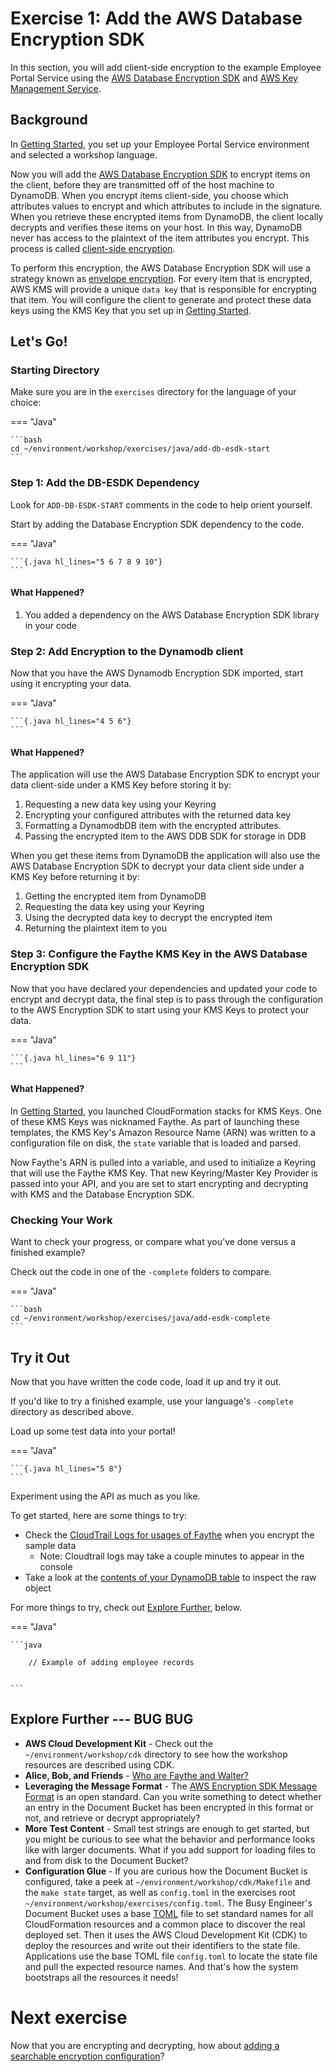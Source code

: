 # Exercise 1: Add the AWS Database Encryption SDK

In this section, you will add client-side encryption
to the example Employee Portal Service
using the [AWS Database Encryption SDK](TODO)
and [AWS Key Management Service](TODO).

## Background

In [Getting Started](./getting-started.md),
you set up your Employee Portal Service environment
and selected a workshop language. 

Now you will add the [AWS Database Encryption SDK](#TODO)
to encrypt items on the client,
before they are transmitted off of the host machine to DynamoDB.
When you encrypt items client-side, you choose which attributes
values to encrypt and which attributes to include in the signature.
When you retrieve these encrypted items from DynamoDB,
the client locally decrypts and verifies these items on your host.
In this way, DynamoDB never has access to the plaintext
of the item attributes you encrypt.
This process is called [client-side encryption](TODO).

To perform this encryption, the AWS Database Encryption SDK
will use a strategy known as [envelope encryption](TODO).
For every item that is encrypted, AWS KMS will provide
a unique `data key` that is responsible for encrypting that item.
You will configure the client to generate and protect these data keys
using the KMS Key that you set up in [Getting Started](./getting-started.md).

## Let's Go!

### Starting Directory

Make sure you are in the `exercises` directory for the language of your choice:

=== "Java"

    ```bash
    cd ~/environment/workshop/exercises/java/add-db-esdk-start
    ```

### Step 1: Add the DB-ESDK Dependency

Look for `ADD-DB-ESDK-START` comments in the code to help orient yourself.

Start by adding the Database Encryption SDK dependency to the code.

=== "Java"

    ```{.java hl_lines="5 6 7 8 9 10"}
    ```


#### What Happened?

1. You added a dependency on the AWS Database Encryption SDK library in your code 

### Step 2: Add Encryption to the Dynamodb client

Now that you have the AWS Dynamodb Encryption SDK imported,
start using it encrypting your data.

=== "Java"

    ```{.java hl_lines="4 5 6"}
    ```

#### What Happened?

The application will use the AWS Database Encryption SDK
to encrypt your data client-side under a KMS Key before storing it by:

1. Requesting a new data key using your Keyring
1. Encrypting your configured attributes with the returned data key
1. Formatting a DynamodbDB item with the encrypted attributes.
1. Passing the encrypted item to the AWS DDB SDK for storage in DDB

When you get these items from DynamoDB
the application will also use the AWS Database Encryption SDK
to decrypt your data client side under a KMS Key before returning it by:

1. Getting the encrypted item from DynamoDB
1. Requesting the data key using your Keyring
1. Using the decrypted data key to decrypt the encrypted item
1. Returning the plaintext item to you

### Step 3: Configure the Faythe KMS Key in the AWS Database Encryption SDK

Now that you have declared your dependencies
and updated your code to encrypt and decrypt data,
the final step is to pass through the configuration
to the AWS Encryption SDK to start using your KMS Keys to protect your data.

=== "Java"

    ```{.java hl_lines="6 9 11"}
    ```

#### What Happened?

In [Getting Started](./getting-started.md), you launched CloudFormation stacks for KMS Keys.
One of these KMS Keys was nicknamed Faythe.
As part of launching these templates,
the KMS Key's Amazon Resource Name (ARN) was written to a configuration file on disk,
the `state` variable that is loaded and parsed.

Now Faythe's ARN is pulled into a variable,
and used to initialize a Keyring that will use the Faythe KMS Key.
That new Keyring/Master Key Provider is passed into your API,
and you are set to start encrypting and decrypting with KMS
and the Database Encryption SDK.

### Checking Your Work

Want to check your progress, or compare what you've done versus a finished example?

Check out the code in one of the `-complete` folders to compare.

=== "Java"

    ```bash 
    cd ~/environment/workshop/exercises/java/add-esdk-complete
    ```

## Try it Out

Now that you have written the code code,
load it up and try it out.

If you'd like to try a finished example,
use your language's `-complete` directory as described above.

Load up some test data into your portal!

=== "Java"

    ```{.java hl_lines="5 8"}
    ```

Experiment using the API as much as you like. 

To get started, here are some things to try:

* Check the <a href="https://us-east-2.console.aws.amazon.com/cloudtrail/home?region=us-east-2#/events?EventSource=kms.amazonaws.com" target="_blank">CloudTrail Logs for usages of Faythe</a> when you encrypt the sample data
    * Note: Cloudtrail logs may take a couple minutes to appear in the console
* Take a look at the <a href="https://us-west-1.console.aws.amazon.com/dynamodbv2/home?region=us-west-1#service" target="_blank">contents of your DynamoDB table</a> to inspect the raw object

For more things to try, check out [Explore Further](#explore-further), below.

=== "Java"

    ```java

        // Example of adding employee records


    ```


## Explore Further  --- BUG BUG

* **AWS Cloud Development Kit** - Check out the `~/environment/workshop/cdk` directory to see how the workshop resources are described using CDK.
* **Alice, Bob, and Friends** - <a href="https://en.wikipedia.org/wiki/Alice_and_Bob#Cast_of_characters" target="_blank">Who are Faythe and Walter?</a>
* **Leveraging the Message Format** - The <a href="https://docs.aws.amazon.com/encryption-sdk/latest/developer-guide/message-format.html" target="_blank">AWS Encryption SDK Message Format</a> is an open standard. Can you write something to detect whether an entry in the Document Bucket has been encrypted in this format or not, and retrieve or decrypt appropriately?
* **More Test Content** - Small test strings are enough to get started, but you might be curious to see what the behavior and performance looks like with larger documents. What if you add support for loading files to and from disk to the Document Bucket?
* **Configuration Glue** - If you are curious how the Document Bucket is configured, take a peek at `~/environment/workshop/cdk/Makefile` and the `make state` target, as well as `config.toml` in the exercises root `~/environment/workshop/exercises/config.toml`. The Busy Engineer's Document Bucket uses a base <a href="https://github.com/toml-lang/toml" target="_blank">TOML</a> file to set standard names for all CloudFormation resources and a common place to discover the real deployed set. Then it uses the AWS Cloud Development Kit (CDK) to deploy the resources and write out their identifiers to the state file. Applications use the base TOML file `config.toml` to locate the state file and pull the expected resource names. And that's how the system bootstraps all the resources it needs!

# Next exercise

Now that you are encrypting and decrypting,
how about [adding a searchable encryption configuration](./adding-searchable-encryption-configuration.md)?
